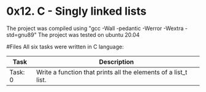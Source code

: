 # 0x12. C - Singly linked lists
The project was compiled using "gcc -Wall -pedantic -Werror -Wextra -std=gnu89"
The project was tested on ubuntu 20.04

#Files
All six tasks were written in C language:

| Task | Description |
| ---- | ----------- |
| Task: 0 | Write a function that prints all the elements of a list_t list. |
